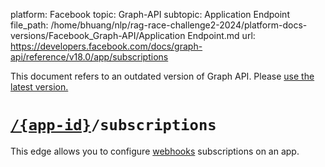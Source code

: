 platform: Facebook
topic: Graph-API
subtopic: Application Endpoint
file_path: /home/bhuang/nlp/rag-race-challenge2-2024/platform-docs-versions/Facebook_Graph-API/Application Endpoint.md
url: https://developers.facebook.com/docs/graph-api/reference/v18.0/app/subscriptions

This document refers to an outdated version of Graph API. Please [use the latest version.](https://developers.facebook.com/docs/graph-api/reference/v19.0/app/subscriptions)

# [`/{app-id}`](https://developers.facebook.com/docs/reference/api/application/)`/subscriptions`

This edge allows you to configure [webhooks](https://developers.facebook.com/docs/graph-api/webhooks/) subscriptions on an app.